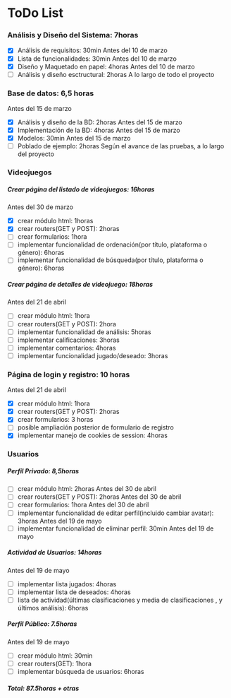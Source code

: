 # ToDo List

### Análisis y Diseño del Sistema: 7horas
* [x] Análisis de requisitos: 30min Antes del 10 de marzo
* [x] Lista de funcionalidades: 30min Antes del 10 de marzo
* [x] Diseño y Maquetado en papel: 4horas Antes del 10 de marzo
* [ ] Análisis y diseño esctructural: 2horas A lo largo de todo el proyecto

### Base de datos: 6,5 horas 
Antes del 15 de marzo
* [x] Análisis y diseño de la BD: 2horas Antes del 15 de marzo
* [x] Implementación de la BD: 4horas Antes del 15 de marzo
* [x] Modelos:  30min Antes del 15 de marzo
* [ ] Poblado de ejemplo: 2horas Según el avance de las pruebas, a lo largo del proyecto

### Videojuegos
##### Crear página del listado de videojuegos: 16horas
 Antes del 30 de marzo
* [x] crear módulo html: 1horas 
* [x] crear routers(GET y POST): 2horas
* [ ] crear formularios: 1hora
* [ ] implementar funcionalidad de ordenación(por título, plataforma o género): 6horas
* [ ] implementar funcionalidad de búsqueda(por título, plataforma o género): 6horas

##### Crear página de detalles de videojuego: 18horas

Antes del 21 de abril
* [ ] crear módulo html: 1hora
* [ ] crear routers(GET y POST): 2hora 
* [ ] implementar funcionalidad de análisis: 5horas
* [ ] implementar calificaciones: 3horas
* [ ] implementar comentarios: 4horas
* [ ] implementar funcionalidad jugado/deseado: 3horas

### Página de login y registro: 10 horas
Antes del 21 de abril
* [x] crear módulo html: 1hora
* [x] crear routers(GET y POST): 2horas
* [x] crear formularios: 3 horas
* [ ] posible ampliación posterior de formulario de registro
* [x] implementar manejo de cookies de session: 4horas

### Usuarios
##### Perfil Privado: 8,5horas
* [ ] crear módulo html: 2horas Antes del 30 de abril
* [ ] crear routers(GET y POST): 2horas Antes del 30 de abril
* [ ] crear formularios: 1hora Antes del 30 de abril
* [ ] implementar funcionalidad de editar perfil(incluido cambiar avatar): 3horas Antes del 19 de mayo
* [ ] implementar funcionalidad de eliminar perfil: 30min Antes del 19 de mayo

##### Actividad de Usuarios: 14horas

Antes del 19 de mayo
* [ ] implementar lista jugados: 4horas 
* [ ] implementar lista de deseados: 4horas
* [ ] lista de actividad(últimas clasificaciones y media de clasificaciones , y últimos análisis): 6horas

##### Perfil Público: 7.5horas
Antes del 19 de mayo
* [ ] crear módulo html: 30min
* [ ] crear routers(GET): 1hora
* [ ] implementar búsqueda de usuarios: 6horas

##### Total: 87.5horas + otras
